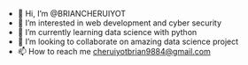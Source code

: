 - 👋 Hi, I’m @BRIANCHERUIYOT
- 👀 I’m interested in web development and cyber security
- 🌱 I’m currently learning data science with python
- 💞️ I’m looking to collaborate on amazing data science project
- 📫 How to reach me cheruiyotbrian9884@gmail.com

<!---
BRIANCHERUIYOT/BRIANCHERUIYOT is a ✨ special ✨ repository because its `README.md` (this file) appears on your GitHub profile.
You can click the Preview link to take a look at your changes.
--->

